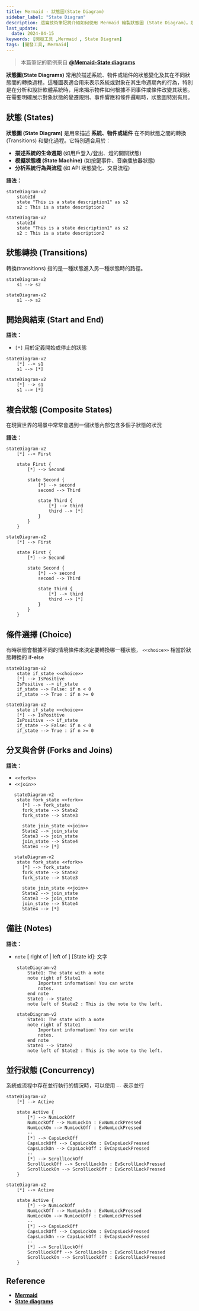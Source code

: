 ```yaml
---
title: Mermaid - 狀態圖(State Diagram)
sidebar_label: "State Diagram"
description: 這篇技術筆記將介紹如何使用 Mermaid 繪製狀態圖 (State Diagram)。狀態圖由一系列的狀態(states)和它們之間的轉換(transitions)組成。每個狀態代表系統在某個特定條件或模式下的情況，而轉換則描述觸發狀態改變的事件或條件。本文章簡要介紹了狀態圖的定義、用途、主要組成。
last_update:
  date: 2024-04-15
keywords: [開發工具 ,Mermaid , State Diagram]
tags: [開發工具, Mermaid]
---
```



> 本篇筆記的範例來自 [**@Memaid-State diagrams**](https://mermaid.js.org/語法：/stateDiagram.html)
> 

**狀態圖(State Diagrams)** 常用於描述系統、物件或組件的狀態變化及其在不同狀態間的轉換過程。這種圖表適合用來表示系統或對象在其生命週期內的行為，特別是在分析和設計軟體系統時，用來揭示物件如何根據不同事件或條件改變其狀態。在需要明確展示對象狀態的變遷規則、事件響應和條件邏輯時，狀態圖特別有用。

## **狀態 (States)**

**狀態圖 (State Diagram)** 是用來描述 **系統、物件或組件** 在不同狀態之間的轉換 (Transitions) 和變化過程。它特別適合用於：

- **描述系統的生命週期** (如用戶登入/登出、燈的開關狀態)
- **模擬狀態機 (State Machine)** (如按鍵事件、音樂播放器狀態)
- **分析系統行為與流程** (如 API 狀態變化、交易流程)

**語法：**

```
stateDiagram-v2
    stateId
    state "This is a state description1" as s2
    s2 : This is a state description2
```

```mermaid
stateDiagram-v2
    stateId
    state "This is a state description1" as s2
    s2 : This is a state description2
```

## **狀態轉換 (Transitions)**

轉換(transitions) 指的是一種狀態進入另一種狀態時的路徑。

```
stateDiagram-v2
    s1 --> s2
```

```mermaid
stateDiagram-v2
    s1 --> s2
```

## **開始與結束 (Start and End)**

**語法：**

- `[*]` 用於定義開始或停止的狀態

```
stateDiagram-v2
    [*] --> s1
    s1 --> [*]
```

```mermaid
stateDiagram-v2
    [*] --> s1
    s1 --> [*]
```

## **複合狀態 (Composite States)**

在現實世界的場景中常常會遇到一個狀態內部包含多個子狀態的狀況

**語法：**

```
stateDiagram-v2
    [*] --> First

    state First {
        [*] --> Second

        state Second {
            [*] --> second
            second --> Third

            state Third {
                [*] --> third
                third --> [*]
            }
        }
    }
```

```mermaid
stateDiagram-v2
    [*] --> First

    state First {
        [*] --> Second

        state Second {
            [*] --> second
            second --> Third

            state Third {
                [*] --> third
                third --> [*]
            }
        }
    }
```

## **條件選擇 (Choice)**

有時狀態會根據不同的情境條件來決定要轉換哪一種狀態， `<<choice>>` 相當於狀態轉換的 if-else 

```
stateDiagram-v2
    state if_state <<choice>>
    [*] --> IsPositive
    IsPositive --> if_state
    if_state --> False: if n < 0
    if_state --> True : if n >= 0
```

```mermaid
stateDiagram-v2
    state if_state <<choice>>
    [*] --> IsPositive
    IsPositive --> if_state
    if_state --> False: if n < 0
    if_state --> True : if n >= 0
```

## **分叉與合併 (Forks and Joins)**

**語法：**

- `<<fork>>`
- `<<join>>`

```
   stateDiagram-v2
    state fork_state <<fork>>
      [*] --> fork_state
      fork_state --> State2
      fork_state --> State3

      state join_state <<join>>
      State2 --> join_state
      State3 --> join_state
      join_state --> State4
      State4 --> [*]
```

```mermaid
   stateDiagram-v2
    state fork_state <<fork>>
      [*] --> fork_state
      fork_state --> State2
      fork_state --> State3

      state join_state <<join>>
      State2 --> join_state
      State3 --> join_state
      join_state --> State4
      State4 --> [*]
```

## **備註 (Notes)**

**語法：**

- `note` [ right of | left of  ] [State id]: 文字

```
    stateDiagram-v2
        State1: The state with a note
        note right of State1
            Important information! You can write
            notes.
        end note
        State1 --> State2
        note left of State2 : This is the note to the left.
```

```mermaid
    stateDiagram-v2
        State1: The state with a note
        note right of State1
            Important information! You can write
            notes.
        end note
        State1 --> State2
        note left of State2 : This is the note to the left.
```

## **並行狀態 (Concurrency)**

系統或流程中存在並行執行的情況時，可以使用 `—-` 表示並行

```
stateDiagram-v2
    [*] --> Active

    state Active {
        [*] --> NumLockOff
        NumLockOff --> NumLockOn : EvNumLockPressed
        NumLockOn --> NumLockOff : EvNumLockPressed
        --
        [*] --> CapsLockOff
        CapsLockOff --> CapsLockOn : EvCapsLockPressed
        CapsLockOn --> CapsLockOff : EvCapsLockPressed
        --
        [*] --> ScrollLockOff
        ScrollLockOff --> ScrollLockOn : EvScrollLockPressed
        ScrollLockOn --> ScrollLockOff : EvScrollLockPressed
    }
```

```mermaid
stateDiagram-v2
    [*] --> Active

    state Active {
        [*] --> NumLockOff
        NumLockOff --> NumLockOn : EvNumLockPressed
        NumLockOn --> NumLockOff : EvNumLockPressed
        --
        [*] --> CapsLockOff
        CapsLockOff --> CapsLockOn : EvCapsLockPressed
        CapsLockOn --> CapsLockOff : EvCapsLockPressed
        --
        [*] --> ScrollLockOff
        ScrollLockOff --> ScrollLockOn : EvScrollLockPressed
        ScrollLockOn --> ScrollLockOff : EvScrollLockPressed
    }
```

## **Reference**

- **[Mermaid](https://mermaid.js.org/)**
- **[State diagrams](https://mermaid.js.org/語法：/stateDiagram.html)**